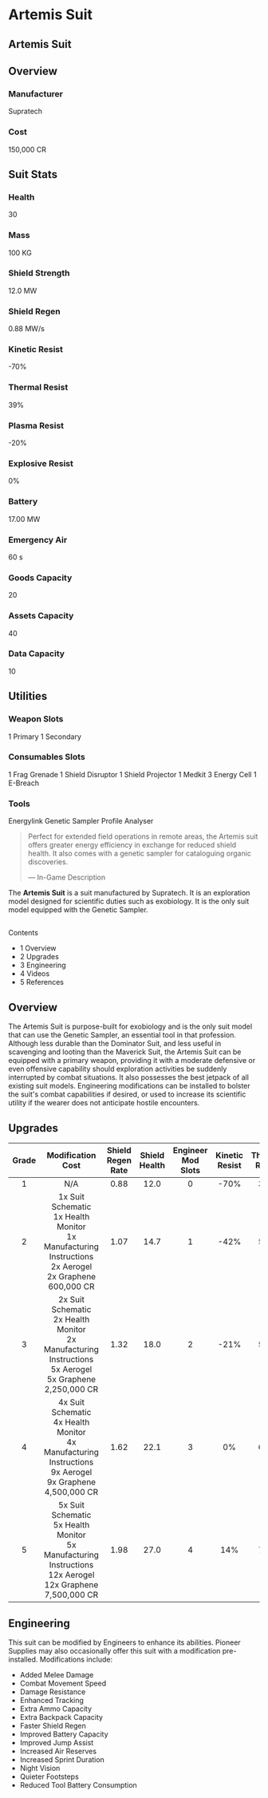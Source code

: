 # Artemis Suit
## Artemis Suit

		

## Overview

### Manufacturer

Supratech

### Cost

150,000 CR

## Suit Stats

### Health

30

### Mass

100 KG

### Shield Strength

12.0 MW

### Shield Regen

0.88 MW/s

### Kinetic Resist

-70%

### Thermal Resist

39%

### Plasma Resist

-20%

### Explosive Resist

0%

### Battery

17.00 MW

### Emergency Air

60 s

### Goods Capacity

20

### Assets Capacity

40

### Data Capacity

10

## Utilities

### Weapon Slots

1 Primary
1 Secondary

### Consumables Slots

1 Frag Grenade
1 Shield Disruptor
1 Shield Projector
1 Medkit
3 Energy Cell
1 E-Breach

### Tools

Energylink
Genetic Sampler
Profile Analyser

> 
> 
> Perfect for extended field operations in remote areas, the Artemis suit offers greater energy efficiency in exchange for reduced shield health. It also comes with a genetic sampler for cataloguing organic discoveries.
> 
> 
> — In-Game Description
> 

The **Artemis Suit** is a suit manufactured by Supratech. It is an exploration model designed for scientific duties such as exobiology. It is the only suit model equipped with the Genetic Sampler.

## 

Contents

- 1 Overview
- 2 Upgrades
- 3 Engineering
- 4 Videos
- 5 References

## Overview

The Artemis Suit is purpose-built for exobiology and is the only suit model that can use the Genetic Sampler, an essential tool in that profession. Although less durable than the Dominator Suit, and less useful in scavenging and looting than the Maverick Suit, the Artemis Suit can be equipped with a primary weapon, providing it with a moderate defensive or even offensive capability should exploration activities be suddenly interrupted by combat situations. It also possesses the best jetpack of all existing suit models. Engineering modifications can be installed to bolster the suit's combat capabilities if desired, or used to increase its scientific utility if the wearer does not anticipate hostile encounters.

## Upgrades

| Grade | Modification Cost | Shield Regen<br>Rate | Shield Health | Engineer<br>Mod Slots | Kinetic Resist | Thermal Resist | Plasma Resist | Explosive Resist |
| :---: | :---: | :---: | :---: | :---: | :---: | :---: | :---: | :---: |
| 1 | N/A | 0.88 | 12.0 | 0 | -70% | 39% | -20% | 0% |
| 2 | 1x Suit Schematic<br>1x Health Monitor<br>1x Manufacturing Instructions<br>2x Aerogel<br>2x Graphene<br>600,000 CR | 1.07 | 14.7 | 1 | -42% | 50% | 0% | 16% |
| 3 | 2x Suit Schematic<br>2x Health Monitor<br>2x Manufacturing Instructions<br>5x Aerogel<br>5x Graphene<br>2,250,000 CR | 1.32 | 18.0 | 2 | -21% | 57% | 14% | 29% |
| 4 | 4x Suit Schematic<br>4x Health Monitor<br>4x Manufacturing Instructions<br>9x Aerogel<br>9x Graphene<br>4,500,000 CR | 1.62 | 22.1 | 3 | 0% | 65% | 29% | 41% |
| 5 | 5x Suit Schematic<br>5x Health Monitor<br>5x Manufacturing Instructions<br>12x Aerogel<br>12x Graphene<br>7,500,000 CR | 1.98 | 27.0 | 4 | 14% | 70% | 39% | 50% |

## Engineering

This suit can be modified by Engineers to enhance its abilities. Pioneer Supplies may also occasionally offer this suit with a modification pre-installed. Modifications include:

- Added Melee Damage
- Combat Movement Speed
- Damage Resistance
- Enhanced Tracking
- Extra Ammo Capacity
- Extra Backpack Capacity
- Faster Shield Regen
- Improved Battery Capacity
- Improved Jump Assist
- Increased Air Reserves
- Increased Sprint Duration
- Night Vision
- Quieter Footsteps
- Reduced Tool Battery Consumption